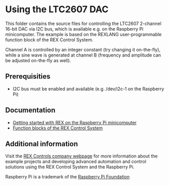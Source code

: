 Using the LTC2607 DAC 
=====================

This folder contains the source files for controlling the LTC2607 2-channel
16-bit DAC via I2C bus, which is available e.g. on the Raspberry Pi minicomputer. 
The example is based on the REXLANG user-programmable function block of the REX
Control System. 

Channel A is controlled by an integer constant (try changing it on-the-fly), 
while a sine wave is generated at channel B (frequency and amplitude can be 
adjusted on-the-fly as well).  

## Prerequisities ##

- I2C bus must be enabled and available (e.g. /dev/i2c-1 on the Raspberry Pi)

## Documentation ##

- [Getting started with REX on the Raspberry Pi minicomputer](http://www.rexcontrols.com/media/DOC/ENGLISH/REX_Getting_Started_RasPi_ENG.pdf)
- [Function blocks of the REX Control System](http://www.rexcontrols.com/media/HTML/DOC/ENGLISH/index.html)

## Additional information ##

Visit the [REX Controls company webpage](http://www.rexcontrols.com/rex-control-system-raspberry-pi) 
for more information about the example projects and developing advanced 
automation and control solutions using the REX Control System and the Raspberry
Pi.

Raspberry Pi is a trademark of the [Raspberry Pi Foundation](http://www.raspberrypi.org)

